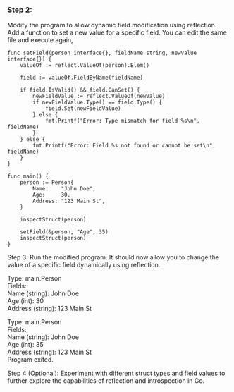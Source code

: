 ### Step 2: 

Modify the program to allow dynamic field modification using reflection. Add a function to set a new value for a specific field.
You can edit the same file and execute again,

```
func setField(person interface{}, fieldName string, newValue interface{}) {
	valueOf := reflect.ValueOf(person).Elem()

	field := valueOf.FieldByName(fieldName)

	if field.IsValid() && field.CanSet() {
		newFieldValue := reflect.ValueOf(newValue)
		if newFieldValue.Type() == field.Type() {
			field.Set(newFieldValue)
		} else {
			fmt.Printf("Error: Type mismatch for field %s\n", fieldName)
		}
	} else {
		fmt.Printf("Error: Field %s not found or cannot be set\n", fieldName)
	}
}

func main() {
	person := Person{
		Name:    "John Doe",
		Age:     30,
		Address: "123 Main St",
	}

	inspectStruct(person)

	setField(&person, "Age", 35)
	inspectStruct(person)
}
```
Step 3: Run the modified program. It should now allow you to change the value of a specific field dynamically using reflection.

Type: main.Person<br />
Fields:<br />
Name (string): John Doe<br />
Age (int): 30<br />
Address (string): 123 Main St<br />

Type: main.Person<br />
Fields:<br />
Name (string): John Doe<br />
Age (int): 35<br />
Address (string): 123 Main St<br />
Program exited.

Step 4 (Optional): Experiment with different struct types and field values to further explore the capabilities of reflection and introspection in Go.

